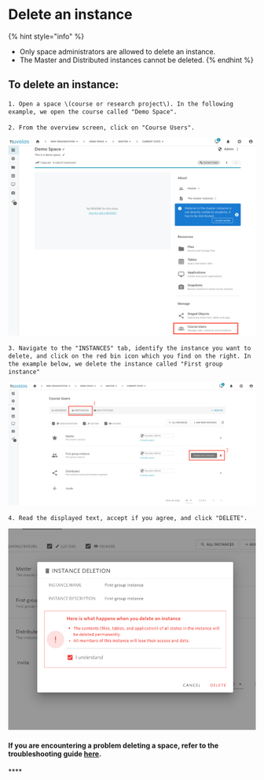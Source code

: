 # Delete an instance

{% hint style="info" %}
* Only space administrators are allowed to delete an instance.
* The Master and Distributed instances cannot be deleted.
{% endhint %}

## **To delete an instance:**

    1. Open a space \(course or research project\). In the following example, we open the course called "Demo Space".

    2. From the overview screen, click on "Course Users".

![](../../.gitbook/assets/screen-shot-2020-11-17-at-10.40.13-am.png)

    3. Navigate to the "INSTANCES" tab, identify the instance you want to delete, and click on the red bin icon which you find on the right. In the example below, we delete the instance called "First group instance"

![](../../.gitbook/assets/screen-shot-2020-11-17-at-1.55.49-pm.png)

    4. Read the displayed text, accept if you agree, and click "DELETE".

![](../../.gitbook/assets/screen-shot-2020-11-17-at-1.58.28-pm.png)

#### If you are encountering a problem deleting a space, refer to the troubleshooting guide [here](../../troubleshooting/authorization-issues/cannot-delete-an-instance.md).

\*\*\*\*

